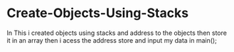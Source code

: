 # Create-Objects-Using-Stacks
 In This i created objects using stacks and address to the objects then store it in an array
then i acess the address store and input my data in main();
 

